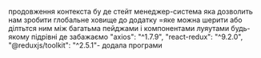 продовження контекста бу де стейт менеджер-система яка дозволить нам зробити глобальне ховище до додатку 
=яке можна шерити або ділтьтся ним між багатьма пейджами і компонентами луяутами будь-якому підрівні де забажаємо
"axios": "^1.7.9",
"react-redux": "^9.2.0",
"@reduxjs/toolkit": "^2.5.1"- додала програми

